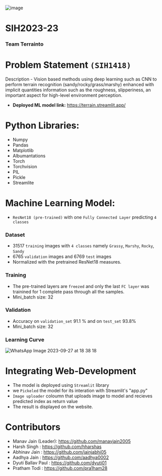 ![image](https://github.com/manavjain2005/SIH2023-23/assets/112813661/f9f3a5b2-15c3-4605-b8f1-54c16a65e951)

# SIH2023-23
### Team Terrainto
# Problem Statement `(SIH1418)`
Description - Vision based methods using deep learning such as CNN to perform terrain recognition (sandy/rocky/grass/marshy) enhanced with implicit quantities information such as the roughness, slipperiness, an important aspect for high-level environment perception.
- **Deployed ML model link:** https://terrain.streamlit.app/
# Python Libraries:
- Numpy
- Pandas
- Matplotlib
- Albumantations
- Torch
- Torchvision
- PIL
- Pickle
- Streamlite

# Machine Learning Model:
- `ResNet18 (pre-trained)` with one `Fully Connected Layer` predicting `4 classes`
### Dataset
- 31517 `training` images with `4 classes` namely `Grassy`, `Marshy`, `Rocky`, `Sandy`
- 6765 `validation` images and 6769 `test` images
- Normalized with the pretrained ResNet18 measures.

### Training
- The pre-trained layers are `freezed` and only the last `FC layer` was trainined for 1 complete pass through all the samples.
- Mini_batch size: 32
### Validation
- Accuracy on `validation_set` 91.1 % and on `test_set` 93.8%
- Mini_batch size: 32
### Learning Curve
![WhatsApp Image 2023-09-27 at 18 38 18](https://github.com/manavjain2005/SIH2023-23/assets/112813661/721b1fb0-2cab-4a00-8f10-d8bd5e9cab15)

# Integrating Web-Development
- The model is deployed using `Streamlit` library
- we `Pickeled` the model for its interation with Streamlit's "app.py"
- `Image uploader` coloumn that uploads image to model and recieves predicted index as return value
- The result is displayed on the website.


# Contributors
- Manav Jain (Leader): https://github.com/manavjain2005
- Harsh Singh : https://github.com/hharshas
- Abhinav Jain : https://github.com/jainjabhi05
- Aadhya Jain : https://github.com/aadhya0002
- Dyuti Ballav Paul : https://github.com/dyuti01
- Pratham Todi : https://github.com/pra1ham28
